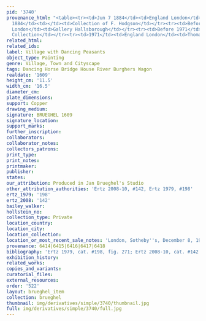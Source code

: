 ```yaml
---
pid: '3740'
provenance_html: "<table><tr><td>Jun 7 1884</td><td>England London</td><td>Sale Christie's</td></tr><tr><td>After
  1884</td><td></td><td>Collection of F. Hodgson</td></tr><tr><td>Before 1971</td><td>England
  London</td><td>Gallery Hallsborough</td></tr><tr><td>Before 1971</td><td></td><td>Beaufort
  Collection</td></tr><tr><td>1971</td><td>England London</td><td>Thomas Brod Gallery</td></tr></table>"
related_html: 
related_ids: 
label: Village with Dancing Peasants
object_type: Painting
genre: Village, Town and Cityscape
tags: Dancing Horse Bridge House River Burghers Wagon
realdate: '1609'
height_cm: '11.5'
width_cm: '16.5'
diameter_cm: 
plate_dimensions: 
support: Copper
drawing_medium: 
signature: BRUEGHEL 1609
signature_location: 
support_marks: 
further_inscription: 
collaborators: 
collaborator_notes: 
collectors_patrons: 
print_type: 
print_notes: 
printmaker: 
publisher: 
states: 
our_attribution: Produced in Jan Brueghel's Studio
other_attribution_authorities: 'Ertz 2008-10, #142, Ertz 1979, #198'
ertz_1979: '198'
ertz_2008: '142'
bailey_walker: 
hollstein_no: 
collection_type: Private
location_country: 
location_city: 
location_collection: 
location_or_most_recent_sale_notes: 'London, Sotheby''s, December 8, 1971, #12'
provenance: 6414|6415|6416|6417|6418
bibliography: 'Ertz 1979, cat. #198, fig. 271; Ertz 2008-10, cat. #142'
exhibition_history: 
related_works: 
copies_and_variants: 
curatorial_files: 
external_resources: 
order: '522'
layout: brueghel_item
collection: brueghel
thumbnail: img/derivatives/simple/3740/thumbnail.jpg
full: img/derivatives/simple/3740/full.jpg
---
```


